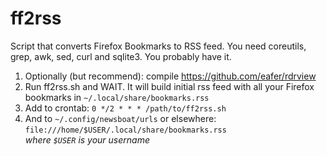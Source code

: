 # ff2rss
Script that converts Firefox Bookmarks to RSS feed. You need coreutils, grep, awk, sed, curl and sqlite3. You probably have it.

1. Optionally (but recommend): compile https://github.com/eafer/rdrview
2. Run ff2rss.sh and WAIT. It will build initial rss feed with all your Firefox bookmarks in `~/.local/share/bookmarks.rss`
3. Add to crontab: 
`0 */2 * * * /path/to/ff2rss.sh`
4. And to `~/.config/newsboat/urls` or elsewhere:
`file:///home/$USER/.local/share/bookmarks.rss`  
*where `$USER` is your username*
